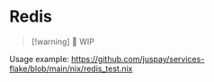 # Redis

>[!warning] 🚧 WIP

Usage example:
<https://github.com/juspay/services-flake/blob/main/nix/redis_test.nix>
